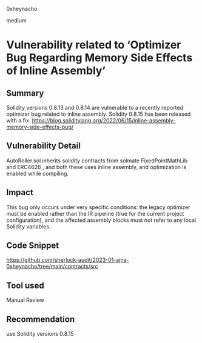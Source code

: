 0xheynacho

medium

# Vulnerability related to ‘Optimizer Bug Regarding Memory Side Effects of Inline Assembly’

## Summary
Solidity versions 0.8.13 and 0.8.14 are vulnerable to a recently reported  optimizer bug related to inline assembly. Solidity 0.8.15 has been released with a fix. 
https://blog.soliditylang.org/2022/06/15/inline-assembly-memory-side-effects-bug/
## Vulnerability Detail
AutoRoller.sol inherits solidity contracts from solmate FixedPointMathLib and ERC4626 , and both these uses inline assembly, and optimization is enabled while compiling. 
## Impact
This bug only occurs under very specific conditions: the legacy optimizer must be enabled rather than the IR pipeline (true for the current project configuration), and the affected assembly blocks must not refer to any local Solidity variables.
## Code Snippet
https://github.com/sherlock-audit/2023-01-ajna-0xheynacho/tree/main/contracts/src 
## Tool used

Manual Review

## Recommendation
use Solidity versions 0.8.15